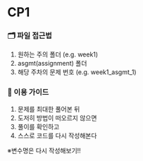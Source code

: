 # CP1 



### 🗂️ 파일 접근법
1. 원하는 주의 폴더 (e.g. week1)
2. asgmt(assignment) 폴더
3. 해당 주차의 문제 번호 (e.g. week1_asgmt_1)
   
### 📝 이용 가이드
1. 문제를 최대한 풀어본 뒤
2. 도저히 방법이 떠오르지 않으면
3. 풀이를 확인하고
4. 스스로 코드를 다시 작성해본다
   
※변수명은 다시 작성해보기!!
